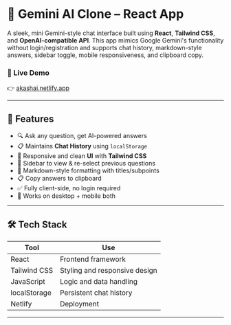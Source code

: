 # 🧠 Gemini AI Clone – React App

A sleek, mini Gemini-style chat interface built using **React**, **Tailwind CSS**, and **OpenAI-compatible API**. This app mimics Google Gemini's functionality without login/registration and supports chat history, markdown-style answers, sidebar toggle, mobile responsiveness, and clipboard copy.

### 🔗 Live Demo
👉 [akashai.netlify.app](https://akashai.netlify.app)

---

## 🚀 Features

- 🔍 Ask any question, get AI-powered answers
- 📋 Maintains **Chat History** using `localStorage`
- 🎨 Responsive and clean **UI** with **Tailwind CSS**
- 📂 Sidebar to view & re-select previous questions
- 🧠 Markdown-style formatting with titles/subpoints
- 📋 Copy answers to clipboard
- ✅ Fully client-side, no login required
- 🎯 Works on desktop + mobile both

---


## 🛠️ Tech Stack

| Tool         | Use                          |
|--------------|-------------------------------|
| React        | Frontend framework            |
| Tailwind CSS | Styling and responsive design |
| JavaScript   | Logic and data handling       |
| localStorage | Persistent chat history       |
| Netlify      | Deployment                    |

---


